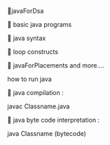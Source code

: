 :diamond_shape_with_a_dot_inside:javaForDsa

:diamond_shape_with_a_dot_inside: basic java programs

:diamond_shape_with_a_dot_inside: java syntax

:diamond_shape_with_a_dot_inside: loop constructs

:diamond_shape_with_a_dot_inside: javaForPlacements and more....

how to run java

:diamond_shape_with_a_dot_inside:  java compilation :

javac Classname.java

:diamond_shape_with_a_dot_inside:  java byte code interpretation :

java Classname (bytecode)
